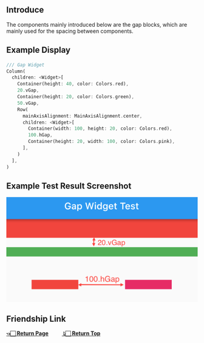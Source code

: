 <p id='jump'></>

## Introduce
The components mainly introduced below are the gap blocks, which are mainly used for the spacing between components.
## Example Display
```dart
/// Gap Widget
Column(
  children: <Widget>[
    Container(height: 40, color: Colors.red),
    20.vGap,
    Container(height: 20, color: Colors.green),
    50.vGap,
    Row(
      mainAxisAlignment: MainAxisAlignment.center,
      children: <Widget>[
        Container(width: 100, height: 20, color: Colors.red),
        100.hGap,
        Container(height: 20, width: 100, color: Colors.pink),
      ],
    )
  ],
)
```
## Example Test Result Screenshot 

![gap](https://github.com/zhoushuangjian001/idkit/blob/master/readme_img/gap.png?raw=true)

## Friendship Link
**[👈🏻 Return Page](https://pub.flutter-io.cn/packages/idkit)** &nbsp; &nbsp;&nbsp;&nbsp;&nbsp;&nbsp;&nbsp;**[ 👆🏻 Return Top](#jump)**